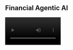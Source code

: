 ## Financial Agentic AI
<video src='https://github.com/JieDong-Melissa/Financial_Agentic_AI/Financial_agentic_AI.MOV' width=180/>
